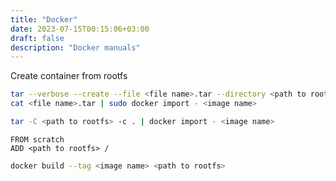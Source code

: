 ```yaml
---
title: "Docker"
date: 2023-07-15T00:15:06+03:00
draft: false
description: "Docker manuals"
---
```


Create container from rootfs

```bash
tar --verbose --create --file <file name>.tar --directory <path to rootfs> .
cat <file name>.tar | sudo docker import - <image name>
```

```bash
tar -C <path to rootfs> -c . | docker import - <image name>
```

```text
FROM scratch
ADD <path to rootfs> /
```

```bash
docker build --tag <image name> <path to rootfs>
```
